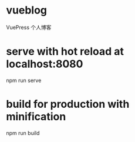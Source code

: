 # vueblog
VuePress 个人博客

# serve with hot reload at localhost:8080
npm run serve

# build for production with minification
npm run build